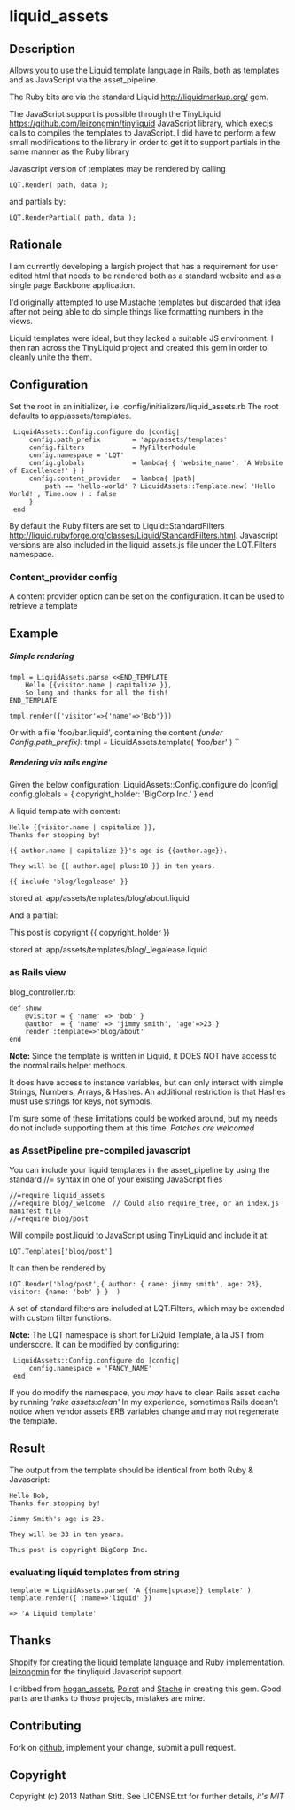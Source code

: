 # liquid_assets

## Description

Allows you to use the Liquid template language in Rails, both as
templates and as JavaScript via the asset_pipeline.

The Ruby bits are via the standard Liquid http://liquidmarkup.org/
gem.

The JavaScript support is possible through the TinyLiquid
https://github.com/leizongmin/tinyliquid JavaScript library, which
execjs calls to compiles the templates to JavaScript.  I did have to
perform a few small modifications to the library in order to get it to
support partials in the same manner as the Ruby library

Javascript version of templates may be rendered by calling

    LQT.Render( path, data );

and partials by:

    LQT.RenderPartial( path, data );

## Rationale
I am currently developing a largish project that has a requirement for
user edited html that needs to be rendered both as a standard website
and as a single page Backbone application.

I'd originally attempted to use Mustache templates but discarded that
idea after not being able to do simple things like formatting numbers
in the views.

Liquid templates were ideal, but they lacked a suitable JS
environment.  I then ran across the TinyLiquid project and created
this gem in order to cleanly unite the them.


## Configuration

Set the root in an initializer, i.e. config/initializers/liquid_assets.rb
The root defaults to app/assets/templates.

     LiquidAssets::Config.configure do |config|
         config.path_prefix        = 'app/assets/templates'
         config.filters            = MyFilterModule
         config.namespace = 'LQT'
         config.globals            = lambda{ { 'website_name': 'A Website of Excellence!' } }
         config.content_provider   = lambda{ |path|
             path == 'hello-world' ? LiquidAssets::Template.new( 'Hello World!', Time.now ) : false
         }
     end

By default the Ruby filters are set to Liquid::StandardFilters
http://liquid.rubyforge.org/classes/Liquid/StandardFilters.html. Javascript
versions are also included in the liquid_assets.js file under the
LQT.Filters namespace.

### Content_provider config

A content provider option can be set on the configuration.  It can be used to retrieve a template

Example
-----

##### Simple rendering

    tmpl = LiquidAssets.parse <<END_TEMPLATE
        Hello {{visitor.name | capitalize }},
        So long and thanks for all the fish!
    END_TEMPLATE

    tmpl.render({'visitor'=>{'name'=>'Bob'}})


Or with a file 'foo/bar.liquid', containing the content *(under Config.path_prefix)*:
    tmpl = LiquidAssets.template( 'foo/bar' ) ``


##### Rendering via rails engine

Given the below configuration:
     LiquidAssets::Config.configure do |config|
         config.globals   = { copyright_holder: 'BigCorp Inc.' }
     end

A liquid template with content:

    Hello {{visitor.name | capitalize }},
    Thanks for stopping by!

    {{ author.name | capitalize }}'s age is {{author.age}}.

    They will be {{ author.age| plus:10 }} in ten years.

    {{ include 'blog/legalease' }}


stored at: app/assets/templates/blog/about.liquid

And a partial:

   This post is copyright {{ copyright_holder }}

stored at: app/assets/templates/blog/_legalease.liquid


### as Rails view


blog_controller.rb:

    def show
        @visitor = { 'name' => 'bob' }
        @author  = { 'name' => 'jimmy smith', 'age'=>23 }
        render :template=>'blog/about'
    end

**Note:** Since the template is written in Liquid, it DOES NOT have access to
the normal rails helper methods.

It does have access to instance variables, but can only interact with
simple Strings, Numbers, Arrays, & Hashes. An additional restriction
is that Hashes must use strings for keys, not symbols.

I'm sure some of these limitations could be worked around, but my
needs do not include supporting them at this time.  *Patches are welcomed*


### as AssetPipeline pre-compiled javascript

You can include your liquid templates in the asset_pipeline by
using the standard //=  syntax in one of your existing JavaScript files

    //=require liquid_assets
    //=require blog/_welcome  // Could also require_tree, or an index.js manifest file
    //=require blog/post

Will compile post.liquid to JavaScript using TinyLiquid and include it at:

    LQT.Templates['blog/post']

It can then be rendered by

    LQT.Render('blog/post',{ author: { name: jimmy smith', age: 23}, visitor: {name: 'bob' } }  )

A set of standard filters are included at LQT.Filters, which may be extended with
custom filter functions.

**Note:** The LQT namespace is short for LiQuid Template, à la JST from underscore.
It can be modified by configuring:

     LiquidAssets::Config.configure do |config|
         config.namespace = 'FANCY_NAME'
     end

If you do modify the namespace, you *may* have to clean Rails asset
cache by running *'rake assets:clean'* In my experience, sometimes
Rails doesn't notice when vendor assets ERB variables change and may
not regenerate the template.

## Result

The output from the template should be identical from both Ruby & Javascript:

    Hello Bob,
    Thanks for stopping by!

    Jimmy Smith's age is 23.

    They will be 33 in ten years.

    This post is copyright BigCorp Inc.


### evaluating liquid templates from string

    template = LiquidAssets.parse( 'A {{name|upcase}} template' )
    template.render({ :name=>'liquid' })

    => 'A Liquid template'


## Thanks

[Shopify](http://www.shopify.com/)
for creating the liquid template language and Ruby implementation.  [leizongmin](https://github.com/leizongmin/tinyliquid) for the
tinyliquid Javascript support.

I cribbed from [hogan_assets](https://github.com/leshill/hogan_assets/), [Poirot](https://github.com/olivernn/poirot) and [Stache](https://github.com/agoragames/stache/) in creating this gem.  Good parts
are thanks to those projects, mistakes are mine.


## Contributing
Fork on [github](https://github.com/nathanstitt/liquid_assets), implement your change, submit a pull request.


## Copyright

Copyright (c) 2013 Nathan Stitt. See LICENSE.txt for
further details, *it's MIT*
